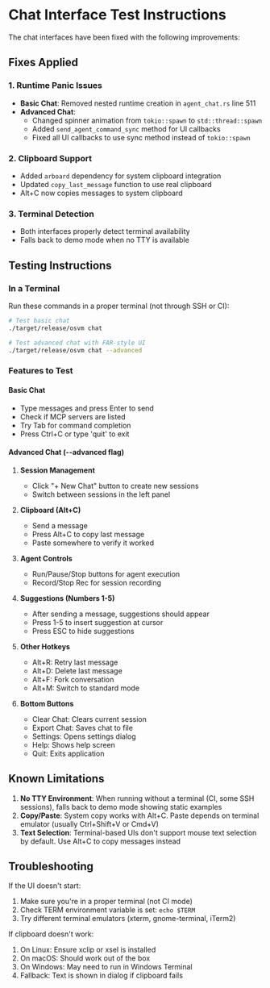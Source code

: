 # Chat Interface Test Instructions

The chat interfaces have been fixed with the following improvements:

## Fixes Applied

### 1. Runtime Panic Issues
- **Basic Chat**: Removed nested runtime creation in `agent_chat.rs` line 511
- **Advanced Chat**:
  - Changed spinner animation from `tokio::spawn` to `std::thread::spawn`
  - Added `send_agent_command_sync` method for UI callbacks
  - Fixed all UI callbacks to use sync method instead of `tokio::spawn`

### 2. Clipboard Support
- Added `arboard` dependency for system clipboard integration
- Updated `copy_last_message` function to use real clipboard
- Alt+C now copies messages to system clipboard

### 3. Terminal Detection
- Both interfaces properly detect terminal availability
- Falls back to demo mode when no TTY is available

## Testing Instructions

### In a Terminal
Run these commands in a proper terminal (not through SSH or CI):

```bash
# Test basic chat
./target/release/osvm chat

# Test advanced chat with FAR-style UI
./target/release/osvm chat --advanced
```

### Features to Test

#### Basic Chat
- Type messages and press Enter to send
- Check if MCP servers are listed
- Try Tab for command completion
- Press Ctrl+C or type 'quit' to exit

#### Advanced Chat (--advanced flag)
1. **Session Management**
   - Click "+ New Chat" button to create new sessions
   - Switch between sessions in the left panel

2. **Clipboard (Alt+C)**
   - Send a message
   - Press Alt+C to copy last message
   - Paste somewhere to verify it worked

3. **Agent Controls**
   - Run/Pause/Stop buttons for agent execution
   - Record/Stop Rec for session recording

4. **Suggestions (Numbers 1-5)**
   - After sending a message, suggestions should appear
   - Press 1-5 to insert suggestion at cursor
   - Press ESC to hide suggestions

5. **Other Hotkeys**
   - Alt+R: Retry last message
   - Alt+D: Delete last message
   - Alt+F: Fork conversation
   - Alt+M: Switch to standard mode

6. **Bottom Buttons**
   - Clear Chat: Clears current session
   - Export Chat: Saves chat to file
   - Settings: Opens settings dialog
   - Help: Shows help screen
   - Quit: Exits application

## Known Limitations

1. **No TTY Environment**: When running without a terminal (CI, some SSH sessions), falls back to demo mode showing static examples
2. **Copy/Paste**: System copy works with Alt+C. Paste depends on terminal emulator (usually Ctrl+Shift+V or Cmd+V)
3. **Text Selection**: Terminal-based UIs don't support mouse text selection by default. Use Alt+C to copy messages instead

## Troubleshooting

If the UI doesn't start:
1. Make sure you're in a proper terminal (not CI mode)
2. Check TERM environment variable is set: `echo $TERM`
3. Try different terminal emulators (xterm, gnome-terminal, iTerm2)

If clipboard doesn't work:
1. On Linux: Ensure xclip or xsel is installed
2. On macOS: Should work out of the box
3. On Windows: May need to run in Windows Terminal
4. Fallback: Text is shown in dialog if clipboard fails
